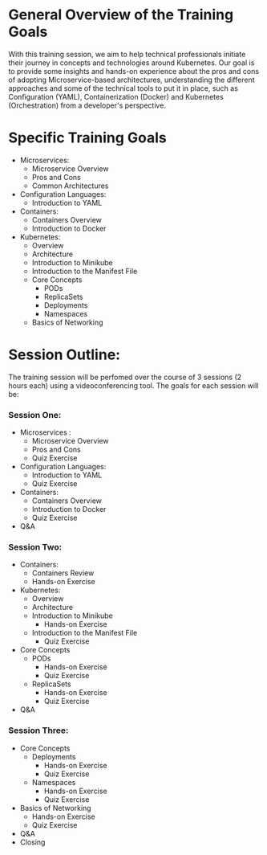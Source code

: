 # General Overview of the Training Goals

With this training session, we aim to help technical professionals initiate their journey in concepts and technologies around Kubernetes.
Our goal is to provide some insights and hands-on experience about the pros and cons of adopting Microservice-based architectures, understanding the different approaches and some of the technical tools to put it in place, such as Configuration (YAML), Containerization (Docker) and Kubernetes (Orchestration) from a developer's perspective.

# Specific Training Goals
 * Microservices:
   * Microservice Overview
   * Pros and Cons
   * Common Architectures
 * Configuration Languages:
   * Introduction to YAML
 * Containers:
   * Containers Overview
   * Introduction to Docker
 * Kubernetes:
   * Overview
   * Architecture
   * Introduction to Minikube
   * Introduction to the Manifest File
   * Core Concepts
     * PODs
     * ReplicaSets
     * Deployments
     * Namespaces
   * Basics of Networking

# Session Outline:
The training session will be perfomed over the course of 3 sessions (2 hours each) using a videoconferencing tool.
The goals for each session will be:

### Session One:
   * Microservices :
     * Microservice Overview
     * Pros and Cons
     * Quiz Exercise
   * Configuration Languages:
     * Introduction to YAML
     * Quiz Exercise
   * Containers:
     * Containers Overview
     * Introduction to Docker
     * Quiz Exercise
   * Q&A

### Session Two:
   * Containers:
     * Containers Review
     * Hands-on Exercise
   * Kubernetes:
     * Overview
     * Architecture
     * Introduction to Minikube
       * Hands-on Exercise
     * Introduction to the Manifest File
       * Quiz Exercise
   * Core Concepts
     * PODs
       * Hands-on Exercise
       * Quiz Exercise
     * ReplicaSets
       * Hands-on Exercise
       * Quiz Exercise
   * Q&A

### Session Three:
   * Core Concepts
     * Deployments
       * Hands-on Exercise
       * Quiz Exercise
     * Namespaces
       * Hands-on Exercise
       * Quiz Exercise
   * Basics of Networking
     * Hands-on Exercise
     * Quiz Exercise
   * Q&A
   * Closing
